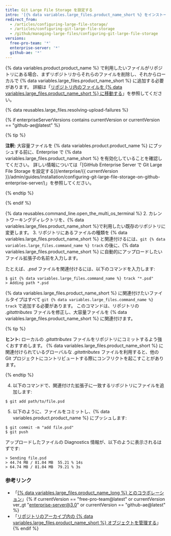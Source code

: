```yaml
---
title: Git Large File Storage を設定する
intro: '[{% data variables.large_files.product_name_short %} をインストール](/articles/installing-git-large-file-storage/) したら、それをリポジトリ内の大容量ファイルに関連付ける必要かあります。'
redirect_from:
  - /articles/configuring-large-file-storage/
  - /articles/configuring-git-large-file-storage
  - /github/managing-large-files/configuring-git-large-file-storage
versions:
  free-pro-team: '*'
  enterprise-server: '*'
  github-ae: '*'
---
```

{% data variables.product.product_name %} で利用したいファイルがリポジトリにある場合、まずリポジトリからそれらのファイルを削除し、それからローカルで {% data variables.large_files.product_name_short %} に追加する必要があります。 詳細は「[リポジトリ内のファイルを {% data variables.large_files.product_name_short %} に移動する](/articles/moving-a-file-in-your-repository-to-git-large-file-storage)」を参照してください。

{% data reusables.large_files.resolving-upload-failures %}

{% if enterpriseServerVersions contains currentVersion or currentVersion == "github-ae@latest" %}

{% tip %}

**注釈:** 大容量ファイルを {% data variables.product.product_name %} にプッシュする前に、Enterprise で {% data variables.large_files.product_name_short %} を有効化していることを確認してください。 詳しい情報については「[GitHub Enterprise Server で Git Large File Storage を設定する](/enterprise/{{ currentVersion }}/admin/guides/installation/configuring-git-large-file-storage-on-github-enterprise-server/)」を参照してください。

{% endtip %}

{% endif %}

{% data reusables.command_line.open_the_multi_os_terminal %}
2. カレントワーキングディレクトリを、{% data variables.large_files.product_name_short %}で利用したい既存のリポジトリに変更します。
3. リポジトリにあるファイルの種類を {% data variables.large_files.product_name_short %} と関連付けるには、`git {% data variables.large_files.command_name %} track` の後に、{% data variables.large_files.product_name_short %} に自動的にアップロードしたいファイル拡張子の名前を入力します。

  たとえば、_.psd_ ファイルを関連付けるには、以下のコマンドを入力します:
  ```shell
  $ git {% data variables.large_files.command_name %} track "*.psd"
  > Adding path *.psd
  ```
  {% data variables.large_files.product_name_short %} に関連付けたいファイルタイプはすべて `git {% data variables.large_files.command_name %} track` で追加する必要があります。 このコマンドは、リポジトリの *.gitattributes* ファイルを修正し、大容量ファイルを {% data variables.large_files.product_name_short %} に関連付けます。

  {% tip %}

  **ヒント:** ローカルの *.gitattributes* ファイルをリポジトリにコミットするよう強くおすすめします。 {% data variables.large_files.product_name_short %} に関連付けられているグローバルな *.gitattributes* ファイルを利用すると、他の Git プロジェクトにコントリビュートする際にコンフリクトを起こすことがあります。

  {% endtip %}

4. 以下のコマンドで、関連付けた拡張子に一致するリポジトリにファイルを追加します:
  ```shell
  $ git add path/to/file.psd
  ```
5. 以下のように、ファイルをコミットし、{% data variables.product.product_name %} にプッシュします:
  ```shell
  $ git commit -m "add file.psd"
  $ git push
  ```
  アップロードしたファイルの Diagnostics 情報が、以下のように表示されるはずです:
  ```shell
  > Sending file.psd
  > 44.74 MB / 81.04 MB  55.21 % 14s
  > 64.74 MB / 81.04 MB  79.21 % 3s
  ```

### 参考リンク

- 「[{% data variables.large_files.product_name_long %} とのコラボレーション](/articles/collaboration-with-git-large-file-storage/)」{% if currentVersion == "free-pro-team@latest" or currentVersion ver_gt "enterprise-server@3.0" or currentVersion == "github-ae@latest" %}
- 「[リポジトリのアーカイブ内の {% data variables.large_files.product_name_short %} オブジェクトを管理する](/github/administering-a-repository/managing-git-lfs-objects-in-archives-of-your-repository)」{% endif %}
